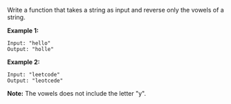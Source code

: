 Write a function that takes a string as input and reverse only the vowels of a string.

**Example 1:**
```
Input: "hello"
Output: "holle"
```
**Example 2:**
```
Input: "leetcode"
Output: "leotcede"
```
**Note:**
The vowels does not include the letter "y".
